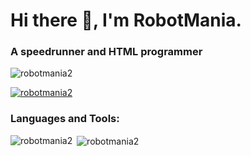 <h1>Hi there 👋, I'm RobotMania.</h1>
<h3>A speedrunner and HTML programmer</h3>
<p align="left"> <img src="https://komarev.com/ghpvc/?username=robotmania2&label=Profile%20views&color=0e75b6&style=plastic" alt="robotmania2"/> </p>
<p align="left"> <a href="https://github.com/ryo-ma/github-profile-trophy"><img src="https://github-profile-trophy.vercel.app/?username=robotmania2" alt="robotmania2" /></a> </p>
<h3 align="left">Languages and Tools:</h3>
<p><img align="left" src="https://github-readme-stats.vercel.app/api/top-langs?username=robotmania2&show_icons=true&locale=en&layout=compact" alt="robotmania2" /></p>

<p>&nbsp;<img align="center" src="https://github-readme-stats.vercel.app/api?username=robotmania2&show_icons=true&theme=dark&title_color=ffffff&text_color=4c32a9&hide_border=true&locale=en" alt="robotmania2" /></p>
